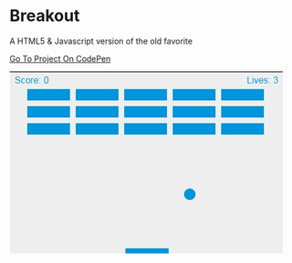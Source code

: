 # Breakout

A HTML5 & Javascript version of the old favorite

[Go To Project On CodePen](https://codepen.io/TomerBenRachel/pen/bRgbYM)

![Breakout](https://github.com/TomerPacific/CodePenProjects/blob/master/Breakout/Breakout.jpg?raw=true)

